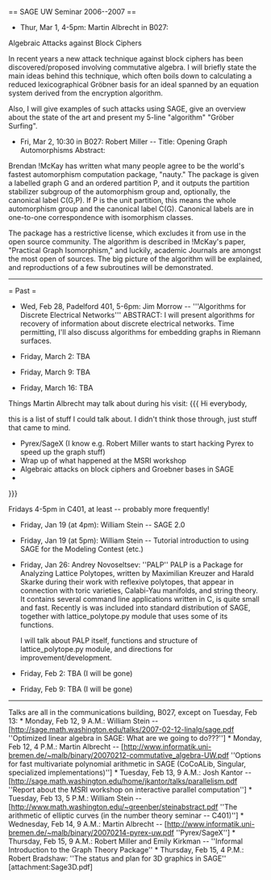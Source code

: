 == SAGE UW Seminar 2006--2007 ==

* Thur, Mar 1, 4-5pm: Martin Albrecht in B027:

Algebraic Attacks against Block Ciphers

In recent years a new attack technique against block ciphers has been
discovered/proposed involving commutative algebra. I will briefly state the
main ideas behind this technique, which often boils down to calculating a
reduced lexicographical Gröbner basis for an ideal spanned by an equation
system derived from the encryption algorithm.

Also, I will give examples of such attacks using SAGE, give an overview about
the state of the art and present my 5-line "algorithm" "Gröber Surfing".


 * Fri,  Mar 2, 10:30 in B027: Robert Miller -- Title: Opening Graph Automorphisms
Abstract:

Brendan !McKay has written what many people agree to be the world's
fastest automorphism computation package, "nauty." The package is
given a labelled graph G and an ordered partition P, and it outputs
the partition stabilizer subgroup of the automorphism group and,
optionally, the canonical label C(G,P). If P is the unit partition,
this means the whole automorphism group and the canonical label C(G).
Canonical labels are in one-to-one correspondence with isomorphism
classes.

The package has a restrictive license, which excludes it from use in
the open source community. The algorithm is described in !McKay's
paper, "Practical Graph Isomorphism," and luckily, academic Journals
are amongst the most open of sources. The big picture of the algorithm
will be explained, and reproductions of a few subroutines will be
demonstrated.


----





= Past =

 * Wed, Feb 28, Padelford 401, 5-6pm: Jim Morrow -- '''Algorithms for Discrete Electrical Networks'''
       ABSTRACT: I will present algorithms for recovery of information about discrete electrical networks.  Time permitting, I'll also  discuss algorithms for embedding graphs in Riemann surfaces.



 * Friday, March 2: TBA

 * Friday, March 9: TBA

 * Friday, March 16: TBA

Things Martin Albrecht may talk about during his visit:
{{{
Hi everybody, 
 
this is a list of stuff I could talk about. I didn't think those through, just 
stuff that came to mind.
 
 * Pyrex/SageX (I know e.g. Robert Miller wants to start hacking Pyrex to 
    speed up the graph stuff)
 * Wrap up of what happened at the MSRI workshop
 * Algebraic attacks on block ciphers and Groebner bases in SAGE 
 * 
}}}


Fridays 4-5pm in C401, at least -- probably more frequently!

 * Friday, Jan 19 (at 4pm): William Stein -- SAGE 2.0

 * Friday, Jan 19 (at 5pm): William Stein -- Tutorial introduction to using SAGE for the Modeling Contest (etc.)
  
 * Friday, Jan 26: Andrey Novoseltsev: ''PALP''
    PALP is a Package for Analyzing Lattice Polytopes, written by Maximilian Kreuzer and Harald Skarke during their work with reflexive polytopes, that appear in connection with toric varieties, Calabi-Yau manifolds, and string theory. It contains several command line applications written in C, is quite small and fast. Recently is was included into standard distribution of SAGE, together with lattice_polytope.py module that uses some of its functions. 

    I will talk about PALP itself, functions and structure of lattice_polytope.py module, and directions for improvement/development.
 
 * Friday, Feb 2: TBA (I will be gone)

 * Friday, Feb 9: TBA (I will be gone)

--------------------------------------------------

Talks are all in the communications building, B027, except on Tuesday, Feb 13:
     * Monday,  Feb 12, 9 A.M.: William Stein -- [http://sage.math.washington.edu/talks/2007-02-12-linalg/sage.pdf ''Optimized linear algebra in SAGE: What are we going to do???'']
     * Monday,  Feb 12, 4 P.M.: Martin Albrecht -- [http://www.informatik.uni-bremen.de/~malb/binary/20070212-commutative_algebra-UW.pdf ''Options for fast multivariate polynomial arithmetic in SAGE (CoCoALib, Singular, specialized implementations)'']
     * Tuesday, Feb 13, 9 A.M.: Josh Kantor -- [http://sage.math.washington.edu/home/jkantor/talks/parallelism.pdf ''Report about the MSRI workshop on interactive parallel computation'']
     * Tuesday, Feb 13, 5 P.M.: William Stein -- [http://www.math.washington.edu/~greenber/steinabstract.pdf ''The arithmetic of elliptic curves (in the number theory seminar -- C401)'']
     * Wednesday, Feb 14, 9 A.M.: Martin Albrecht -- [http://www.informatik.uni-bremen.de/~malb/binary/20070214-pyrex-uw.pdf ''Pyrex/SageX'']
     * Thursday, Feb 15, 9 A.M.: Robert Miller and Emily Kirkman -- ''Informal Introduction to the Graph Theory Package''
     * Thursday, Feb 15, 4 P.M.: Robert Bradshaw: ''The status and plan for 3D graphics in SAGE'' [attachment:Sage3D.pdf]
